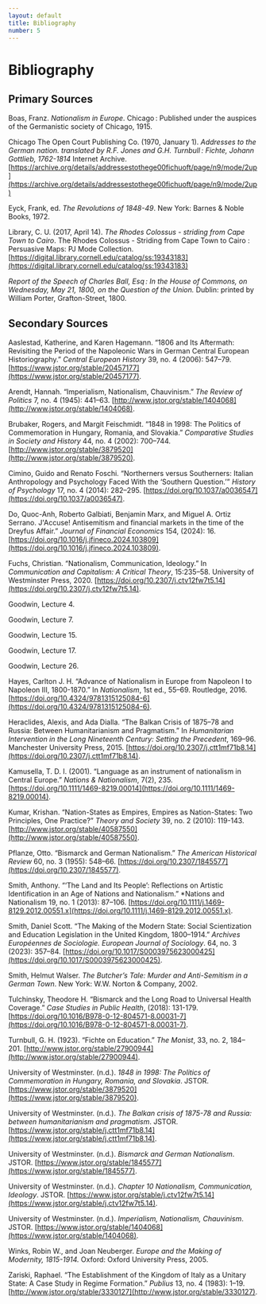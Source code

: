 ```yaml
---
layout: default
title: Bibliography
number: 5
---
```


# Bibliography

## Primary Sources

Boas, Franz. *Nationalism in Europe*. Chicago : Published under the auspices of the Germanistic society of Chicago, 1915.

Chicago The Open Court Publishing Co. (1970, January 1). *Addresses to the German nation. translated by R.F. Jones and G.H. Turnbull : Fichte, Johann Gottlieb, 1762-1814* Internet Archive. [https://archive.org/details/addressestothege00fichuoft/page/n9/mode/2up](https://archive.org/details/addressestothege00fichuoft/page/n9/mode/2up)

Eyck, Frank, ed. *The Revolutions of 1848-49*. New York: Barnes & Noble Books, 1972.

Library, C. U. (2017, April 14). *The Rhodes Colossus - striding from Cape Town to Cairo*. The Rhodes Colossus - Striding from Cape Town to Cairo : Persuasive Maps: PJ Mode Collection. [https://digital.library.cornell.edu/catalog/ss:19343183](https://digital.library.cornell.edu/catalog/ss:19343183)

*Report of the Speech of Charles Ball, Esq : In the House of Commons, on Wednesday, May 21, 1800, on the Question of the Union.* Dublin: printed by William Porter, Grafton-Street, 1800.


## Secondary Sources

Aaslestad, Katherine, and Karen Hagemann. “1806 and Its Aftermath: Revisiting the Period of the Napoleonic Wars in German Central European Historiography.” *Central European History* 39, no. 4 (2006): 547–79. [https://www.jstor.org/stable/20457177](https://www.jstor.org/stable/20457177). 

Arendt, Hannah. “Imperialism, Nationalism, Chauvinism.” *The Review of Politics* 7, no. 4 
(1945): 441–63. [http://www.jstor.org/stable/1404068](http://www.jstor.org/stable/1404068).

Brubaker, Rogers, and Margit Feischmidt. “1848 in 1998: The Politics of Commemoration in 
Hungary, Romania, and Slovakia.” *Comparative Studies in Society and History* 44, no. 4 (2002): 700–744. [http://www.jstor.org/stable/3879520](http://www.jstor.org/stable/3879520).

Cimino, Guido and Renato Foschi. “Northerners versus Southerners: Italian Anthropology and Psychology Faced With the ‘Southern Question.’” *History of Psychology* 17, no. 4 (2014): 282–295. [https://doi.org/10.1037/a0036547](https://doi.org/10.1037/a0036547).

Do, Quoc-Anh, Roberto Galbiati, Benjamin Marx, and Miguel A. Ortiz Serrano. J'Accuse! Antisemitism and financial markets in the time of the Dreyfus Affair.” *Journal of Financial Economics* 154, (2024): 16. [https://doi.org/10.1016/j.jfineco.2024.103809](https://doi.org/10.1016/j.jfineco.2024.103809).

Fuchs, Christian. “Nationalism, Communication, Ideology.” In *Communication and Capitalism: 
A Critical Theory*, 15:235–58. University of Westminster Press, 2020. [https://doi.org/10.2307/j.ctv12fw7t5.14](https://doi.org/10.2307/j.ctv12fw7t5.14).

Goodwin, Lecture 4.

Goodwin, Lecture 7.

Goodwin, Lecture 15.

Goodwin, Lecture 17.

Goodwin, Lecture 26.

Hayes, Carlton J. H. “Advance of Nationalism in Europe from Napoleon I to Napoleon III, 1800-1870.” In *Nationalism*, 1st ed., 55–69. Routledge, 2016. [https://doi.org/10.4324/9781315125084-6](https://doi.org/10.4324/9781315125084-6). 

Heraclides, Alexis, and Ada Dialla. “The Balkan Crisis of 1875–78 and Russia: Between 
Humanitarianism and Pragmatism.” In *Humanitarian Intervention in the Long Nineteenth Century: Setting the Precedent*, 169–96. Manchester University Press, 2015. [https://doi.org/10.2307/j.ctt1mf71b8.14](https://doi.org/10.2307/j.ctt1mf71b8.14).

Kamusella, T. D. I. (2001). “Language as an instrument of nationalism in Central Europe.” *Nations & Nationalism*, 7(2), 235. [https://doi.org/10.1111/1469-8219.00014](https://doi.org/10.1111/1469-8219.00014).

Kumar, Krishan. “Nation-States as Empires, Empires as Nation-States: Two Principles, One Practice?” *Theory and Society* 39, no. 2 (2010): 119-143. [http://www.jstor.org/stable/40587550](http://www.jstor.org/stable/40587550). 

Pflanze, Otto. “Bismarck and German Nationalism.” *The American Historical Review* 60, no. 3 (1955): 548–66. [https://doi.org/10.2307/1845577](https://doi.org/10.2307/1845577).

Smith, Anthony. “‘The Land and Its People’: Reflections on Artistic Identification in an Age of Nations and Nationalism.” *Nations and Nationalism 19, no. 1 (2013): 87–106. [https://doi.org/10.1111/j.1469-8129.2012.00551.x](https://doi.org/10.1111/j.1469-8129.2012.00551.x). 

Smith, Daniel Scott. “The Making of the Modern State: Social Scientization and Education Legislation in the United Kingdom, 1800–1914.” *Archives Européennes de Sociologie. European Journal of Sociology*. 64, no. 3 (2023): 357–84. [https://doi.org/10.1017/S0003975623000425](https://doi.org/10.1017/S0003975623000425).

Smith, Helmut Walser. *The Butcher’s Tale: Murder and Anti-Semitism in a German Town*. New York: W.W. Norton & Company, 2002. 

Tulchinsky, Theodore H. “Bismarck and the Long Road to Universal Health Coverage.” *Case Studies in Public Health*, (2018): 131-179. [https://doi.org/10.1016/B978-0-12-804571-8.00031-7](https://doi.org/10.1016/B978-0-12-804571-8.00031-7).

Turnbull, G. H. (1923). “Fichte on Education.” *The Monist*, 33, no. 2, 184–201. [http://www.jstor.org/stable/27900944](http://www.jstor.org/stable/27900944).

University of Westminster. (n.d.). *1848 in 1998: The Politics of Commemoration in Hungary, Romania, and Slovakia*. JSTOR. [https://www.jstor.org/stable/3879520](https://www.jstor.org/stable/3879520).

University of Westminster. (n.d.). *The Balkan crisis of 1875-78 and Russia: between humanitarianism and pragmatism*. JSTOR. [https://www.jstor.org/stable/j.ctt1mf71b8.14](https://www.jstor.org/stable/j.ctt1mf71b8.14).

University of Westminster. (n.d.). *Bismarck and German Nationalism*. JSTOR. [https://www.jstor.org/stable/1845577](https://www.jstor.org/stable/1845577).

University of Westminster. (n.d.). *Chapter 10 Nationalism, Communication, Ideology*. JSTOR. [https://www.jstor.org/stable/j.ctv12fw7t5.14](https://www.jstor.org/stable/j.ctv12fw7t5.14).

University of Westminster. (n.d.). *Imperialism, Nationalism, Chauvinism*. JSTOR. [https://www.jstor.org/stable/1404068](https://www.jstor.org/stable/1404068).

Winks, Robin W., and Joan Neuberger. *Europe and the Making of Modernity, 1815-1914.* Oxford: Oxford University Press, 2005.

Zariski, Raphael. “The Establishment of the Kingdom of Italy as a Unitary State: A Case Study 
in Regime Formation.” *Publius* 13, no. 4 (1983): 1–19. [http://www.jstor.org/stable/3330127](http://www.jstor.org/stable/3330127).
